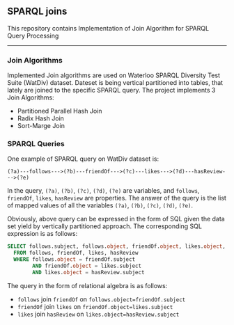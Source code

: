 ## SPARQL joins
This repository contains Implementation of Join Algorithm for SPARQL Query Processing

---
### Join Algorithms
Implemented Join algorithms are used on Waterloo SPARQL Diversity Test Suite (WatDiv) dataset. 
Dateset is being vertical partitioned into tables, that lately are joined to the specific SPARQL query.
The project implements 3 Join Algorithms:
- Partitioned Parallel Hash Join
- Radix Hash Join
- Sort-Marge Join

### SPARQL Queries
One example of SPARQL query on WatDiv dataset is:
```
(?a)---follows--->(?b)---friendOf--->(?c)---likes--->(?d)---hasReview--->(?e)
```
In the query, `(?a)`, `(?b)`, `(?c)`, `(?d)`, `(?e)` are variables, and `follows`, `friendOf`, `likes`, `hasReview` are properties. 
The answer of the query is the list of mapped values of all the variables `(?a)`, `(?b)`, `(?c)`, `(?d)`, `(?e)`.

Obviously, above query can be expressed in the form of SQL given the data set yield by vertically partitioned approach. 
The corresponding SQL expression is as follows:
```sql
SELECT follows.subject, follows.object, friendOf.object, likes.object, hasReview.object
  FROM follows, friendOf, likes, hasReview
  WHERE follows.object = friendOf.subject
        AND friendOf.object = likes.subject
        AND likes.object = hasReview.subject
```
The query in the form of relational algebra is as follows:
- `follows` join `friendOf` on `follows.object=friendOf.subject`
- `friendOf` join `likes` on `friendOf.object=likes.subject`
- `likes` join `hasReview` on `likes.object=hasReview.subject` 